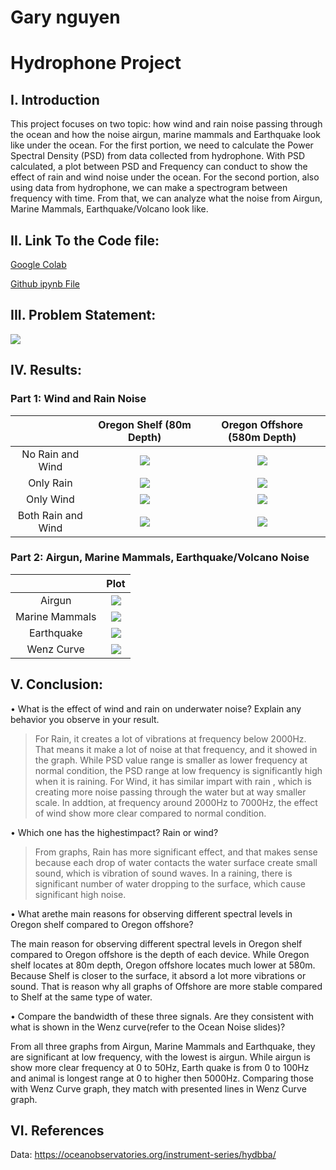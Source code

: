# Gary nguyen
# Hydrophone Project
## I. Introduction
This project focuses on two topic: how wind and rain noise passing through the ocean and how the noise airgun, marine mammals and Earthquake look like under the ocean. For the first portion, we need to calculate the Power Spectral Density (PSD) from data collected from hydrophone. With PSD calculated, a plot between PSD and Frequency can conduct to show the effect of rain and wind noise under the ocean. For the second portion, also using data from hydrophone, we can make a spectrogram between frequency with time. From that, we can analyze what the noise from Airgun, Marine Mammals, Earthquake/Volcano look like.
## II. Link To the Code file: 
[Google Colab](https://colab.research.google.com/drive/1JPiAJtHt5Vo02G8xRGzhGGmq099SfjKh)

[Github ipynb File](https://github.com/garynguyen158/Project-4/blob/master/Hydrophone_Project.ipynb)
## III. Problem Statement:
![](https://github.com/garynguyen158/Project-4/blob/master/Image/Screen%20Shot%202020-03-14%20at%2015.15.35.png)
## IV. Results:
### Part 1: Wind and Rain Noise
|           | Oregon Shelf (80m Depth) | Oregon Offshore (580m Depth) |
|:---------:|:----------:|:------------:|
| No Rain and Wind | ![](https://github.com/garynguyen158/Project-4/blob/master/Image/A1.png) | ![](https://github.com/garynguyen158/Project-4/blob/master/Image/B1.png) |
| Only Rain | ![](https://github.com/garynguyen158/Project-4/blob/master/Image/A2.png) | ![](https://github.com/garynguyen158/Project-4/blob/master/Image/B2.png) |
| Only Wind| ![](https://github.com/garynguyen158/Project-4/blob/master/Image/A3.png) | ![](https://github.com/garynguyen158/Project-4/blob/master/Image/B3.png) |
| Both Rain and Wind | ![](https://github.com/garynguyen158/Project-4/blob/master/Image/A4.png) | ![](https://github.com/garynguyen158/Project-4/blob/master/Image/B4.png) |

### Part 2: Airgun, Marine Mammals, Earthquake/Volcano Noise
|          | Plot |
|:---------:|:----------:|
| Airgun | ![](https://github.com/garynguyen158/Project-4/blob/master/Image/Airgun.png) |
| Marine Mammals | ![](https://github.com/garynguyen158/Project-4/blob/master/Image/Marine%20Mammals.png) |
| Earthquake | ![](https://github.com/garynguyen158/Project-4/blob/master/Image/Earthquake.png) |
| Wenz Curve | ![](https://github.com/garynguyen158/Project-4/blob/master/Image/Screen%20Shot%202020-03-14%20at%2015.40.41.png) |

## V. Conclusion:
• What is the effect of wind and rain on underwater noise? Explain any behavior you observe in your result.

> For Rain, it creates a lot of vibrations at frequency below 2000Hz. That means it make a lot of noise at that frequency, and it showed in the graph. While PSD value range is smaller as lower frequency at normal condition, the PSD range at low frequency is significantly high when it is raining. For Wind, it has similar impart with rain , which is creating more noise passing through the water but at way smaller scale. In addtion, at frequency around 2000Hz to 7000Hz, the effect of wind show more clear compared to normal condition. 

• Which one has the highestimpact? Rain or wind?

> From graphs, Rain has more significant effect, and that makes sense because each drop of water contacts the water surface create small sound, which is vibration of sound waves. In a raining, there is significant number of water dropping to the surface, which cause significant high noise.

• What arethe main reasons for observing different spectral levels in Oregon shelf compared to Oregon offshore? 

The main reason for observing different spectral levels in Oregon shelf compared to Oregon offshore is the depth of each device. While Oregon shelf locates at 80m depth, Oregon offshore locates much lower at 580m. Because Shelf is closer to the surface, it absord a lot more vibrations or sound. That is reason why all graphs of Offshore are more stable compared to Shelf at the same type of water.

• Compare the bandwidth of these three signals. Are they consistent with what is shown in the Wenz curve(refer to the Ocean Noise slides)?

From all three graphs from Airgun, Marine Mammals and Earthquake, they are significant at low frequency, with the lowest is airgun. While airgun is show more clear frequency at 0 to 50Hz, Earth quake is from 0 to 100Hz and animal is longest range at 0 to higher then 5000Hz. Comparing those with Wenz Curve graph, they match with presented lines in Wenz Curve graph.

## VI. References

Data: https://oceanobservatories.org/instrument-series/hydbba/
